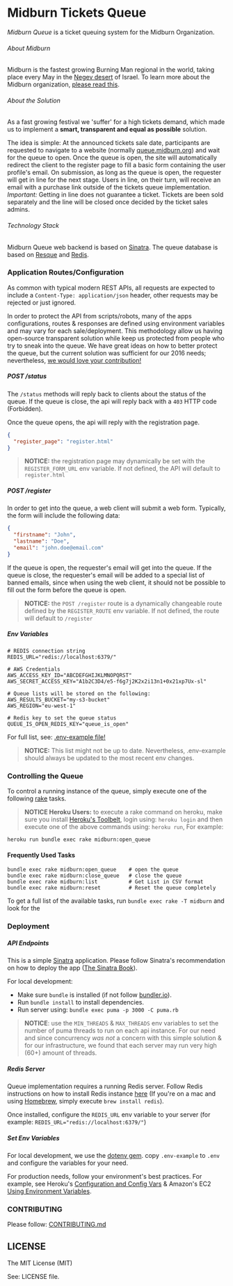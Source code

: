 # Midburn Tickets Queue

*Midburn Queue* is a ticket queuing system for the Midburn Organization.

###### About Midburn
Midburn is the fastest growing Burning Man regional in the world, taking place every May in the [Negev desert](https://en.wikipedia.org/wiki/Negev) of Israel. To learn more about the Midburn organization, [please read this](http://midburn.org/en-event/).

###### About the Solution
As a fast growing festival we 'suffer' for a high tickets demand, which made us to implement a **smart, transparent and equal as possible** solution.

The idea is simple: At the announced tickets sale date, participants are requested to navigate to a website (normally [queue.midburn.org](queue.midburn.org)) and wait for the queue to open. Once the queue is open, the site will automatically redirect the client to the register page to fill a basic form containing the user profile's email. On submission, as long as the queue is open, the requester will get in line for the next stage. Users in line, on their turn, will receive an email with a purchase link outside of the tickets queue implementation. *Important:* Getting in line does not guarantee a ticket. Tickets are been sold separately and the line will be closed once decided by the ticket sales admins.

###### Technology Stack

Midburn Queue web backend is based on [Sinatra](http://sinatrarb.com/). The queue database is based on [Resque](https://github.com/resque/resque) and [Redis](http://redis.io/).

### Application Routes/Configuration

As common with typical modern REST APIs, all requests are expected to include a `Content-Type: application/json` header, other requests may be rejected or just ignored.

In order to protect the API from scripts/robots, many of the apps configurations, routes & responses are defined using environment variables and may vary for each sale/deployment. This methodology allow us having open-source transparent solution while keep us protected from people who try to sneak into the queue. We have great ideas on how to better protect the queue, but the current solution was sufficient for our 2016 needs; nevertheless, [we would love your contribution!](./CONTRIBUTING.md)

##### POST /status

The `/status` methods will reply back to clients about the status of the queue. If the queue is close, the api will reply back with a `403` HTTP code (Forbidden).

Once the queue opens, the api will reply with the registration page.
```json
{
  "register_page": "register.html"
}
```

> **NOTICE:** the registration page may dynamically be set with the `REGISTER_FORM_URL` env variable. If not defined, the API will default to `register.html`

##### POST /register

In order to get into the queue, a web client will submit a web form. Typically, the form will include the following data:
```json
{
  "firstname": "John",
  "lastname": "Doe",
  "email": "john.doe@email.com"
}
```

If the queue is open, the requester's email will get into the queue. If the queue is close, the requester's email will be added to a special list of banned emails, since when using the web client, it should not be possible to fill out the form before the queue is open.

> **NOTICE:** the `POST /register` route is a dynamically changeable route defined by the `REGISTER_ROUTE` env variable. If not defined, the route will default to `/register`

##### Env Variables

```
# REDIS connection string
REDIS_URL="redis://localhost:6379/"

# AWS Credentials
AWS_ACCESS_KEY_ID="ABCDEFGHIJKLMNOPQRST"
AWS_SECRET_ACCESS_KEY="A1b2C3D4/e5-f6g7j2K2x2i13n1+0x21xp7Ux-sl"

# Queue lists will be stored on the following:
AWS_RESULTS_BUCKET="my-s3-bucket"
AWS_REGION="eu-west-1"

# Redis key to set the queue status
QUEUE_IS_OPEN_REDIS_KEY="queue_is_open"
```
For full list, see: [.env-example file!](./.env-example)

> **NOTICE:** This list might not be up to date. Nevertheless, .env-example should always be updated to the most recent env changes.

### Controlling the Queue

To control a running instance of the queue, simply execute one of the following [rake](https://github.com/ruby/rake) tasks.

> **NOTICE Heroku Users:** to execute a rake command on heroku, make sure you install [Heroku's Toolbelt](https://toolbelt.heroku.com/), login using: `heroku login` and then execute one of the above commands using: `heroku run`, For example:
```
heroku run bundle exec rake midburn:open_queue
```

#### Frequently Used Tasks

```
bundle exec rake midburn:open_queue    # open the queue
bundle exec rake midburn:close_queue   # close the queue
bundle exec rake midburn:list          # Get List in CSV format
bundle exec rake midburn:reset         # Reset the queue completely
```

To get a full list of the available tasks, run `bundle exec rake -T midburn` and look for the

### Deployment

##### API Endpoints

This is a simple [Sinatra](http://sinatrarb.com/) application. Please follow Sinatra's recommendation on how to deploy the app ([The Sinatra Book](http://sinatra-org-book.herokuapp.com/#toc_41)).

For local development:
- Make sure `bundle` is installed (if not follow [bundler.io](http://bundler.io/)).
- Run `bundle install` to install dependencies.
- Run server using: `bundle exec puma -p 3000 -C puma.rb`

> **NOTICE**: use the `MIN_THREADS` & `MAX_THREADS` env variables to set the number of puma threads to run on each api instance. For our need and since concurrency *was not* a concern with this simple solution & for our infrastructure, we found that each server may run very high (60+) amount of threads.

##### Redis Server

Queue implementation requires a running Redis server. Follow Redis instructions on how to install Redis instance [here](http://redis.io/topics/quickstart) (If you're on a mac and using [Homebrew](http://brew.sh), simply execute `brew install redis`).

Once installed, configure the `REDIS_URL` env variable to your server (for example: `REDIS_URL="redis://localhost:6379/"`)

##### Set Env Variables

For local development, we use the [dotenv gem](https://github.com/bkeepers/dotenv). copy `.env-example` to `.env` and configure the variables for your need.

For production needs, follow your environment's best practices. For example, see Heroku's [Configuration and Config Vars](https://devcenter.heroku.com/articles/config-vars) & Amazon's EC2 [Using Environment Variables](http://docs.aws.amazon.com/opsworks/latest/userguide/apps-environment-vars.html).

### CONTRIBUTING

Please follow: [CONTRIBUTING.md](./CONTRIBUTING.md)

## LICENSE
The MIT License (MIT)

See: LICENSE file.
